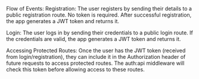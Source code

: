 Flow of Events:
Registration: The user registers by sending their details to a public registration route. No token is required. After successful registration, the app generates a JWT token and returns it.

Login: The user logs in by sending their credentials to a public login route. If the credentials are valid, the app generates a JWT token and returns it.

Accessing Protected Routes: Once the user has the JWT token (received from login/registration), they can include it in the Authorization header of future requests to access protected routes. The auth:api middleware will check this token before allowing access to these routes.


